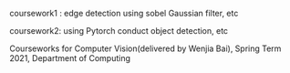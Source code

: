 coursework1 : edge detection using sobel Gaussian filter, etc

coursework2: using Pytorch conduct object detection, etc

Courseworks for Computer Vision(delivered by Wenjia Bai), Spring Term 2021, Department of Computing

